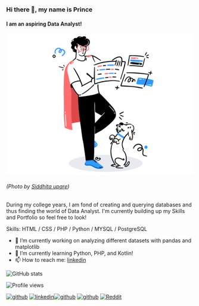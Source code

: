 ### Hi there 👋, my name is Prince
#### I am an aspiring Data Analyst!
![I am an aspiring Data Analyst!](https://github.com/PrynsTag/PrynsTag/blob/master/banner_illustration.png)
###### (Photo by [Siddhita upare](https://dribbble.com/shots/7250175-Manage-your-own-task))
During my college years, I am fond of creating and querying databases and thus finding the world of Data Analyst. I'm currently building up my Skills and Portfolio so feel free to look!

Skills: HTML / CSS / PHP / Python / MYSQL / PostgreSQL 

- 🔭 I’m currently working on analyzing different datasets with pandas and matplotlib 
- 🌱 I’m currently learning Python, PHP, and Kotlin!
- 📫 How to reach me: [linkedin](https://www.linkedin.com/in/princevelasco/) 

![GitHub stats](https://github-readme-stats.vercel.app/api?username=PrynsTag&show_icons=true)

![Profile views](https://gpvc.arturio.dev/PrynsTag)  

[<img src='https://cdn.jsdelivr.net/npm/simple-icons@3.0.1/icons/github.svg' alt='github' height='40'>](https://github.com/PrynsTag)    [<img src='https://cdn.jsdelivr.net/npm/simple-icons@3.0.1/icons/linkedin.svg' alt='linkedin' height='40'>](https://www.linkedin.com/in/https://www.linkedin.com/in/prynstag//)[<img src='https://cdn.jsdelivr.net/npm/simple-icons@3.0.1/icons/kaggle.svg' alt='github' height='40'>](https://www.kaggle.com/princecarlvelasco)    [<img src='https://cdn.jsdelivr.net/npm/simple-icons@3.0.1/icons/stackoverflow.svg' alt='github' height='40'>](https://stackoverflow.com/users/13379735/prince-carl-velasco)    [<img src='https://cdn.jsdelivr.net/npm/simple-icons@3.0.1/icons/reddit.svg' alt='Reddit' height='40'>](https://www.reddit.com/user/https://www.reddit.com/user/Prynslion)  



